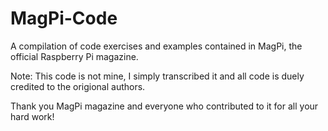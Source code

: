 # MagPi-Code

A compilation of code exercises and examples contained in MagPi, the official Raspberry Pi magazine.

Note: This code is not mine, I simply transcribed it and all code is duely credited to the origional authors.

Thank you MagPi magazine and everyone who contributed to it for all your hard work!

